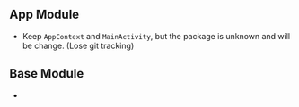 ## App Module
* Keep `AppContext` and `MainActivity`, but the package is unknown and will be change. (Lose git tracking)

## Base Module
* 